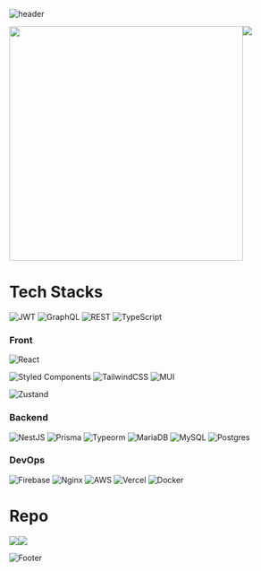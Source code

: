 ![header](https://capsule-render.vercel.app/api?type=waving&height=150&section=header&text=Kim%20Do%20Kyun&fontSize=42&fontAlignY=28&fontAlign=80&&animation=twinkling)

<div style="display: flex; flex-wrap: wrap;">
  <img
    width="418px"
    src="https://github-readme-stats.vercel.app/api?username=DoK6n&show_icons=true&theme=material-palenight"
  />
  <img
    src="https://github-readme-stats.vercel.app/api/top-langs/?username=DoK6n&layout=compact&theme=material-palenight"
  />
</div>


# Tech Stacks
![JWT](https://img.shields.io/badge/JWT-black?style=for-the-badge&logo=JSON%20web%20tokens)
![GraphQL](https://img.shields.io/badge/-GraphQL-E10098?style=for-the-badge&logo=graphql&logoColor=white)
![REST](https://img.shields.io/badge/-REST-%2320232a.svg?style=for-the-badge)
![TypeScript](https://img.shields.io/badge/typescript-%23007ACC.svg?style=for-the-badge&logo=typescript&logoColor=white)

### Front 

![React](https://img.shields.io/badge/react-%2320232a.svg?style=for-the-badge&logo=react&logoColor=%2361DAFB)

![Styled Components](https://img.shields.io/badge/styled--components-DB7093?style=for-the-badge&logo=styled-components&logoColor=white)
![TailwindCSS](https://img.shields.io/badge/tailwindcss-%2338B2AC.svg?style=for-the-badge&logo=tailwind-css&logoColor=white)
![MUI](https://img.shields.io/badge/MUI-%230081CB.svg?style=for-the-badge&logo=mui&logoColor=white)

![Zustand](https://img.shields.io/badge/Zustand-%2366595C.svg?style=for-the-badge&logo=react&logoColor=white)

### Backend

![NestJS](https://img.shields.io/badge/nestjs-%23E0234E.svg?style=for-the-badge&logo=nestjs&logoColor=white)
![Prisma](https://img.shields.io/badge/Prisma-3982CE?style=for-the-badge&logo=Prisma&logoColor=white)
![Typeorm](https://img.shields.io/badge/Typeorm-3982CE?style=for-the-badge&logo=ReactHookForm&logoColor=white)
![MariaDB](https://img.shields.io/badge/MariaDB-003545?style=for-the-badge&logo=mariadb&logoColor=white)
![MySQL](https://img.shields.io/badge/mysql-%2300f.svg?style=for-the-badge&logo=mysql&logoColor=white)
![Postgres](https://img.shields.io/badge/postgres-%23316192.svg?style=for-the-badge&logo=postgresql&logoColor=white)

### DevOps

![Firebase](https://img.shields.io/badge/Firebase-039BE5?style=for-the-badge&logo=Firebase&logoColor=white)
![Nginx](https://img.shields.io/badge/nginx-%23009639.svg?style=for-the-badge&logo=nginx&logoColor=white)
![AWS](https://img.shields.io/badge/AWS-%23FF9900.svg?style=for-the-badge&logo=amazon-aws&logoColor=white)
![Vercel](https://img.shields.io/badge/vercel-%23000000.svg?style=for-the-badge&logo=vercel&logoColor=white)
![Docker](https://img.shields.io/badge/docker-%230db7ed.svg?style=for-the-badge&logo=docker&logoColor=white)

# Repo
<div style="display: flex; flex-wrap: wrap;">
  <a href="https://github.com/DoK6n/podote-server">
    <img
      src="https://github-readme-stats.vercel.app/api/pin/?username=Dok6n&repo=podote&theme=material-palenight"
    />
  </a>
  <a href="https://github.com/DoK6n/podote">
    <img
      src="https://github-readme-stats.vercel.app/api/pin/?username=Dok6n&repo=podote-server&theme=material-palenight"
    />
  </a>
</div>

![Footer](https://capsule-render.vercel.app/api?type=waving&height=150&section=footer)

